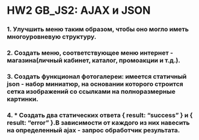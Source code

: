 # HW2 GB_JS2: AJAX и JSON


###  1. Улучшить меню таким образом, чтобы оно могло иметь многоуровневую структуру.
###  2. Создать меню, соответствующее меню интернет - магазина(личный кабинет, каталог, промоакции и т.д.).
###  3. Создать функционал фотогалереи: имеется статичный json - набор миниатюр, на основании которого строится сетка изображений со ссылками на полноразмерные картинки.
###  4. * Создать два статических ответа { result: “success” } и { result: “error” }.В зависимости от каждого из них навесить на определенный ajax - запрос обработчик результата.
